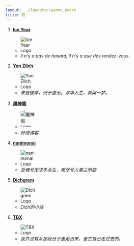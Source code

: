 ```yaml
---
layout: ../layouts/Layout.astro
title: 链
---
```


1. [**Ice Year**](https://iceyear.eu.org)
   
   - <img src="https://blog.iceyear.eu.org/android-chrome-512x512.webp" alt="Ice Year Logo" style="max-width: 50px; max-height: 50px;">
   - *Il n’y a pas de hasard, il n’y a que des rendez-vous.*

2. [**Yon Zilch**](https://yon.im/)
   
   - <img src="https://static.yon.im/image/avatar.webp" alt="Yon Zilch Logo" style="max-width: 50px; max-height: 50px;">
   - *来自彼岸，归于虚无。浮华人生，黄粱一梦。*

3. [**屠神阁**](https://dev-tusheng.pantheonsite.io/)
   
   - <img src="https://dev-tusheng.pantheonsite.io/wp-content/uploads/2021/09/1.jpg" alt="屠神阁 Logo" style="max-width: 50px; max-height: 50px;">
   - *奸商博客*

4. [**nanimonai**](https://blog.nanimonai.org/)
   
   - <img src="https://img.nanimonai.org/headimg.jpg" alt="nanimonai Logo" style="max-width: 50px; max-height: 50px;">
   - *吾魂兮无求乎永生，竭尽兮人事之所能*

5. [**Dichgrem**](https://blog.dich.ink/)
   
   - <img src="https://neo.lkt.icu/_matrix/media/r0/thumbnail/lkt.icu/ymSHRTuodBGBzznxzlDpmwrs?width=513&height=513&method=scale" alt="Dichgrem Logo" style="max-width: 50px; max-height: 50px;">
   - *Dich的小站*

6. [**TBX**](https://blog.tbx.lockey.icu/)

   - <img src="https://blog.tbx.lockey.icu/img/wang_hud5f9953526dc58ed8258b5f30304317e_856413_300x0_resize_box_3.png" alt="TBX Logo" style="max-width: 50px; max-height: 50px;"> 
   - *我并没有从那段日子里走出来，是它自己走过去的。*

